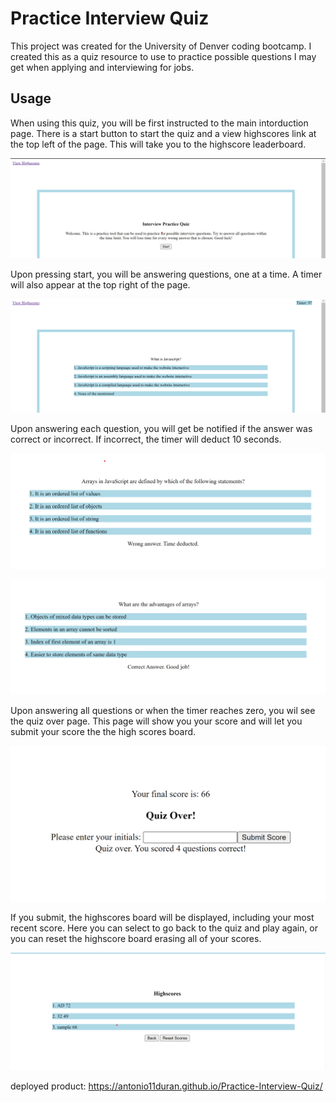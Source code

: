 # Practice Interview Quiz

This project was created for the University of Denver coding bootcamp.
I created this as a quiz resource to use to practice possible questions I may get when applying and interviewing for jobs.

## Usage

When using this quiz, you will be first instructed to the main intorduction page.
There is a start button to start the quiz and a view highscores link at the top left of the page. This will take you to the highscore leaderboard.

![screenshot of quiz instructions](./assets/images/mainpage.png)

Upon pressing start, you will be answering questions, one at a time. A timer will also appear at the top right of the page.

![screenshot of 1st question and timer](./assets/images/quest1timer.png)

Upon answering each question, you will get be notified if the answer was correct or incorrect. If incorrect, the timer will deduct 10 seconds.

![screenshot of incorrect answer chosen](./assets/images/wrong.png)

![screenshot of correct answer chosen](./assets/images/correct.png)

Upon answering all questions or when the timer reaches zero, you wil see the quiz over page.
This page will show you your score and will let you submit your score the the high scores board.

![screenshot of end of game with score shown](./assets/images/quizover.png)

If you submit, the highscores board will be displayed, including your most recent score. Here you can select to go back to the quiz and play again, or you can reset the highscore board erasing all of your scores.

![screenshot of highscores page](./assets/images/highscores.png)

deployed product: <https://antonio11duran.github.io/Practice-Interview-Quiz/>
